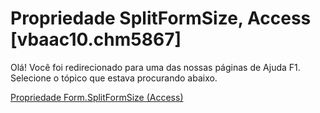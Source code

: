
# Propriedade SplitFormSize, Access [vbaac10.chm5867]

Olá! Você foi redirecionado para uma das nossas páginas de Ajuda F1. Selecione o tópico que estava procurando abaixo.

[Propriedade Form.SplitFormSize (Access)](http://msdn.microsoft.com/library/2fb63076-aebe-23ef-2a11-1c7b1b82ccb1%28Office.15%29.aspx)
